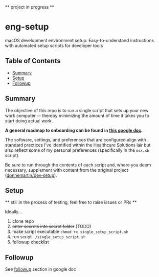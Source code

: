 ** project in progress **

# eng-setup
macOS development environment setup: Easy-to-understand instructions with automated setup scripts for developer tools

## Table of Contents

- [Summary](#summary)
- [Setup](#setup)
- [Followup](#followup)

## Summary

The objective of this repo is to run a single script that sets up your new work computer -- thereby minimizing the amount of time it takes you to start doing actual work. 

__A general roadmap to onboarding can be found in [this google doc](https://docs.google.com/document/d/1xdVpIs4Ikp3-xICkHfiQfJxsInzmZYRK6ng1AOmvxsg/edit?usp=sharing).__

The software, settings, and preferences that are configured align with standard practices I've identified within the Healthcare Solutions lair but also reflect some of my personal preferences (specifically in the `osx.sh` script). 

Be sure to run through the contents of each script and, where you deem necessary, supplement with content from the original project ([donnemartin/dev-setup](https://github.com/donnemartin/dev-setup)).

## Setup

** still in the process of testing, feel free to raise issues or PRs **

Ideally...

1. clone repo
2. ~~enter secrets into secret folder~~ (TODO)
3. make script executable `chmod +x single_setup_script.sh`
4. run script `./single_setup_script.sh`
5. followup checklist


## Followup

See [followup](https://docs.google.com/document/d/1xdVpIs4Ikp3-xICkHfiQfJxsInzmZYRK6ng1AOmvxsg/edit?usp=sharing) section in google doc
